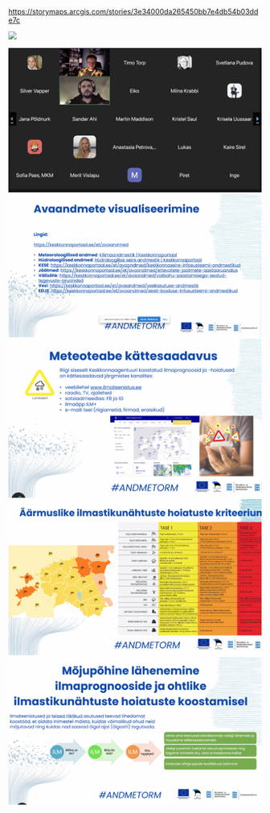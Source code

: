 
https://storymaps.arcgis.com/stories/3e34000da265450bb7e4db54b03dde7c

![](img/Screenshot%202024-11-19%20at%2017.51.26.png)

<!-- truncate -->
![](img/Screenshot%202024-11-19%20at%2019.37.37.png)
![](img/Screenshot%202024-11-19%20at%2018.31.01.png)![](img/Screenshot%202024-11-19%20at%2018.50.52.png)![](img/Screenshot%202024-11-19%20at%2018.51.39.png)![](img/Screenshot%202024-11-19%20at%2018.56.49.png)